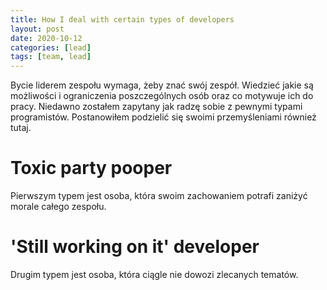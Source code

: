```yaml
---
title: How I deal with certain types of developers
layout: post
date: 2020-10-12
categories: [lead]
tags: [team, lead]
---
```


Bycie liderem zespołu wymaga, żeby znać swój zespół. Wiedzieć jakie są możliwości i ograniczenia poszczególnych osób oraz co motywuje ich do pracy. Niedawno zostałem zapytany jak radzę sobie z pewnymi typami programistów. Postanowiłem podzielić się swoimi przemyśleniami również tutaj.

# Toxic party pooper

Pierwszym typem jest osoba, która swoim zachowaniem potrafi zaniżyć morale całego zespołu. 

# 'Still working on it' developer

Drugim typem jest osoba, która ciągle nie dowozi zlecanych tematów. 
